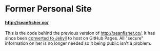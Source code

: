 # Former Personal Site
#### <http://seanfisher.co/>

This is the code behind the previous version of http://seanfisher.co/. It has since been [converted to Jekyll](https://github.com/srtfisher/srtfisher.github.io) to host on GitHub Pages. All "secure" information on her is no longer needed so it being public isn't a problem.
